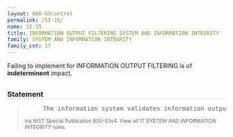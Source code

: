 ```yaml
---
layout: 800-53control
permalink: /SI-15/
name: SI-15
title: INFORMATION OUTPUT FILTERING SYSTEM AND INFORMATION INTEGRITY
family: SYSTEM AND INFORMATION INTEGRITY
family_cnt: 17
---
```

<p class="text-">Failing to implement for INFORMATION OUTPUT FILTERING is of <b>indeterminent</b> impact.</p>

<h3 style="border-bottom:1px solid #ddd;margin:30px 0 8px 0;">Statement</h3>
<blockquote>
<pre>     The information system validates information output from [Assignment: organization-defined software programs and/or applications] to ensure that the information is consistent with the expected content. 
</pre>
<p><small>via NIST Special Publication 800-53v4. View all 17 <i>SYSTEM AND INFORMATION INTEGRITY</i> rules. <a href="/cce/ssg/group/$Group_id"><span class="glyphicon glyphicon-link"></span></a> </small></p>
</blockquote>

